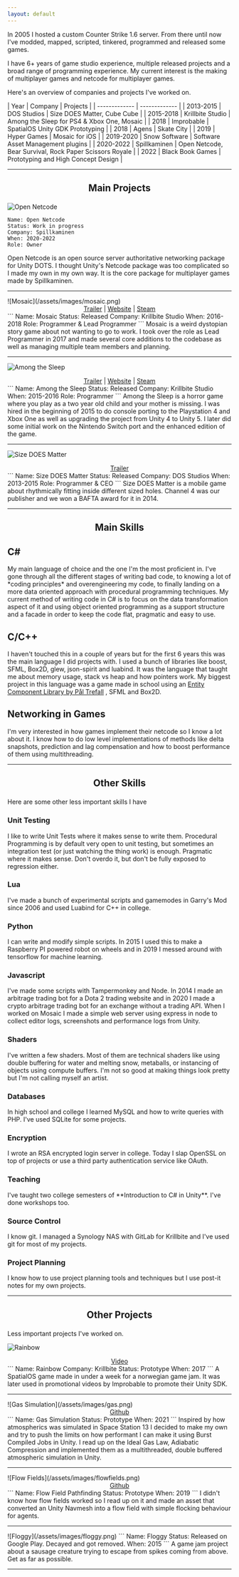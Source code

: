 ```yaml
---
layout: default
---
```

In 2005 I hosted a custom Counter Strike 1.6 server. From there until now I've modded, mapped, scripted, tinkered, programmed and released some games.

I have 6+ years of game studio experience, multiple released projects and a broad range of programming experience. 
My current interest is the making of multiplayer games and netcode for multiplayer games.

Here's an overview of companies and projects I've worked on.

| Year  | Company | Projects |
| ------------- | ------------- |
| 2013-2015  | DOS Studios | Size DOES Matter, Cube Cube |
| 2015-2018  | Krillbite Studio | Among the Sleep for PS4 & Xbox One, Mosaic |
| 2018  | Improbable | SpatialOS Unity GDK Prototyping |
| 2018  | Agens | Skate City |
| 2019  | Hyper Games | Mosaic for iOS |
| 2019-2020  | Snow Software  | Software Asset Management plugins |
| 2020-2022  | Spillkaminen | Open Netcode, Bear Survival, Rock Paper Scissors Royale |
| 2022 | Black Book Games | Prototyping and High Concept Design |

<hr>

<h2>
  <p align="center">
  Main Projects
  </p>
</h2>

![Open Netcode](/assets/images/netcode.png)
```
Name: Open Netcode
Status: Work in progress
Company: Spillkaminen
When: 2020-2022
Role: Owner
```
Open Netcode is an open source server authoritative networking package for Unity DOTS. I thought Unity's Netcode package was too complicated so I made my own in my own way. It is the core package for multiplayer games made by Spillkaminen.

<hr>
![Mosaic](/assets/images/mosaic.png)
<div style="text-align: center">
  <a href="https://www.youtube.com/watch?v=yLuJ2WqwTJE" target="_blank">Trailer</a>
   | 
  <a href="https://www.mosaiccorp.biz/" target="_blank">Website</a>
   | 
  <a href="https://store.steampowered.com/app/349270/Mosaic/" target="_blank">Steam</a>
</div>
```
Name: Mosaic
Status: Released
Company: Krillbite Studio
When: 2016-2018
Role: Programmer & Lead Programmer
```
Mosaic is a weird dystopian story game about not wanting to go to work. I took over the role as Lead Programmer in 2017 and made several core additions to the codebase as well as managing multiple team members and planning. 
<hr> 

![Among the Sleep](/assets/images/amongthesleep.png)
<div style="text-align: center">
  <a href="https://www.youtube.com/watch?v=xx-JIfxHXGs" target="_blank">Trailer</a>
   | 
  <a href="http://www.amongthesleep.com/" target="_blank">Website</a>
   | 
  <a href="https://store.steampowered.com/app/250620/Among_the_Sleep__Enhanced_Edition/" target="_blank">Steam</a>
</div>
```
Name: Among the Sleep
Status: Released
Company: Krillbite Studio
When: 2015-2016
Role: Programmer
```
Among the Sleep is a horror game where you play as a two year old child and your mother is missing. I was hired in the beginning of 2015 to do console porting to the Playstation 4 and Xbox One as well as upgrading the project from Unity 4 to Unity 5. I later did some initial work on the Nintendo Switch port and the enhanced edition of the game.
<hr> 

![Size DOES Matter](/assets/images/sizedoesmatter.png)
<div style="text-align: center">
  <a href="https://www.youtube.com/watch?v=XskLH-hOQgs" target="_blank">Trailer</a>
</div>
```
Name: Size DOES Matter
Status: Released
Company: DOS Studios
When: 2013-2015
Role: Programmer & CEO
```
Size DOES Matter is a mobile game about rhythmically fitting inside different sized holes. Channel 4 was our publisher and we won a BAFTA award for it in 2014.
<hr>
<h2>
  <p align="center">
  Main Skills
  </p>
</h2>
<h2>
C#
</h2>
My main language of choice and the one I'm the most proficient in. I've gone through all the different stages of writing bad code, to knowing a lot of *coding principles* and overengineering my code, to finally landing on a more data oriented approach with procedural programming techniques. My current method of writing code in C# is to focus on the data transformation aspect of it and using object oriented programming as a support structure and a facade in order to keep the code flat, pragmatic and easy to use.

<h2>
C/C++
</h2>
I haven't touched this in a couple of years but for the first 6 years this was the main language I did projects with. I used a bunch of libraries like boost, SFML, Box2D, glew, json-spirit and luabind. It was the language that taught me about memory usage, stack vs heap and how pointers work. My biggest project in this language was a game made in school using an 
<a href="https://github.com/ptrefall/propcomp">Entity Component Library by Pål Trefall</a>
, SFML and Box2D.

<h2>
Networking in Games
</h2>
I'm very interested in how games implement their netcode so I know a lot about it. I know how to do low level implementations of methods like delta snapshots, prediction and lag compensation and how to boost performance of them using multithreading.

<hr> 
<h2>
  <p align="center">
  Other Skills
  </p>
</h2>
Here are some other less important skills I have
<br/>

<h3>
Unit Testing
</h3> 
I like to write Unit Tests where it makes sense to write them. Procedural Programming is by default very open to unit testing, but sometimes an integration test (or just watching the thing work) is enough. Pragmatic where it makes sense. Don't overdo it, but don't be fully exposed to regression either.

<h3>
Lua
</h3>
I've made a bunch of experimental scripts and gamemodes in Garry's Mod since 2006 and used Luabind for C++ in college.

<h3>
Python
</h3>
I can write and modify simple scripts. In 2015 I used this to make a Raspberry PI powered robot on wheels and in 2019 I messed around with tensorflow for machine learning. 

<h3>
Javascript
</h3>
I've made some scripts with Tampermonkey and Node. In 2014 I made an arbitrage trading bot for a Dota 2 trading website and in 2020 I made a crypto arbitrage trading bot for an exchange without a trading API. When I worked on Mosaic I made a simple web server using express in node to collect editor logs, screenshots and performance logs from Unity.

<h3>
Shaders
</h3>
I've written a few shaders. Most of them are technical shaders like using double buffering for water and melting snow, metaballs, or instancing of objects using compute buffers. I'm not so good at making things look pretty but I'm not calling myself an artist. 

<h3>
Databases
</h3>
In high school and college I learned MySQL and how to write queries with PHP. I've used SQLite for some projects.

<h3>
Encryption
</h3>
I wrote an RSA encrypted login server in college. Today I slap OpenSSL on top of projects or use a third party authentication service like OAuth. 

<h3>
Teaching
</h3>
I've taught two college semesters of **Introduction to C# in Unity**. I've done workshops too.

<h3>
Source Control
</h3>
I know git. I managed a Synology NAS with GitLab for Krillbite and I've used git for most of my projects.

<h3>
Project Planning
</h3>
I know how to use project planning tools and techniques but I use post-it notes for my own projects.

<hr>
<h2>
  <p align="center">
  Other Projects
  </p>
</h2>

Less important projects I've worked on.

![Rainbow](/assets/images/rainbow.png)
<div style="text-align: center">
  <a href="https://www.youtube.com/watch?v=VamCsnV-or4" target="_blank">Video</a>
</div>
```
Name: Rainbow
Company: Krillbite
Status: Prototype
When: 2017
```
A SpatialOS game made in under a week for a norwegian game jam. It was later used in promotional videos by Improbable to promote their Unity SDK. 

<hr>
![Gas Simulation](/assets/images/gas.png)
<div style="text-align: center">
  <a href="https://github.com/polartron/gas-flow" target="_blank">Github</a>
</div>
```
Name: Gas Simulation
Status: Prototype
When: 2021
```
Inspired by how atmospherics was simulated in Space Station 13 I decided to make my own and try to push the limits on how performant I can make it using Burst Compiled Jobs in Unity. I read up on the Ideal Gas Law, Adiabatic Compression and implemented them as a multithreaded, double buffered atmospheric simulation in Unity. 

<hr> 
![Flow Fields](/assets/images/flowfields.png)
<div style="text-align: center">
  <a href="https://github.com/polartron/FlowFields" target="_blank">Github</a>
</div>
```
Name: Flow Field Pathfinding
Status: Prototype
When: 2019
```
I didn't know how flow fields worked so I read up on it and made an asset that converted an Unity Navmesh into a flow field with simple flocking behaviour for agents.

<hr> 
![Floggy](/assets/images/floggy.png)
```
Name: Floggy
Status: Released on Google Play. Decayed and got removed.
When: 2015
```
A game jam project about a sausage creature trying to escape from spikes coming from above. Get as far as possible.
<hr> 
